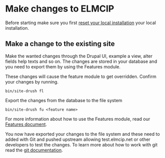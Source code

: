 # Make changes to ELMCIP

Before starting make sure you first [reset your local installation](reset.md) your local installation.

## Make a change to the existing site

Make the wanted changes through the Drupal UI, example a view, alter fields help texts and so on. The changes are stored in your database and you need to export them by using the Features module.

These changes will cause the feature module to get overridden. Confirm your changes by running.

    bin/site-drush fl
    
Export the changes from the database to the file system 

    bin/site-drush fu <feature name>

For more information about how to use the Features module, read our [Features document](features.md).

You now have exported your changes to the file system and these need to added with Git and pushed upstream allowing test.elmcip.net or other developers to test the changes. To learn more about how to work with git read the [git documentation](git.md).